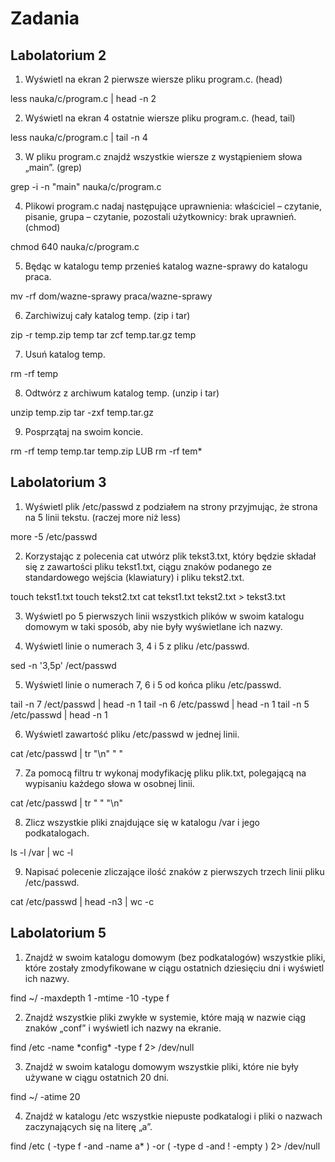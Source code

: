 # Zadania

## Labolatorium 2
 
 1. Wyświetl na ekran 2 pierwsze wiersze pliku program.c. (head)
 
 less nauka/c/program.c | head -n 2
 
 2. Wyświetl na ekran 4 ostatnie wiersze pliku program.c. (head, tail)

 less nauka/c/program.c | tail -n 4
 
 3. W pliku program.c znajdź wszystkie wiersze z wystąpieniem słowa „main”. (grep)
 
 grep -i -n "main" nauka/c/program.c
 
 4. Plikowi program.c nadaj następujące uprawnienia: właściciel – czytanie, pisanie, grupa – czytanie, pozostali użytkownicy: brak uprawnień. (chmod)
 
chmod 640 nauka/c/program.c

5. Będąc w katalogu temp przenieś katalog wazne-sprawy do katalogu praca.

mv -rf dom/wazne-sprawy praca/wazne-sprawy

6. Zarchiwizuj cały katalog temp. (zip i tar)

zip -r temp.zip temp
tar zcf temp.tar.gz temp

7. Usuń katalog temp.

rm -rf temp

8. Odtwórz z archiwum katalog temp. (unzip i tar)

unzip temp.zip
tar -zxf temp.tar.gz

9. Posprzątaj na swoim koncie.

rm -rf temp temp.tar temp.zip LUB rm -rf tem*

## Labolatorium 3

1. Wyświetl plik /etc/passwd z podziałem na strony przyjmując, że strona na 5 linii tekstu. (raczej more niż less)

more -5 /etc/passwd

2. Korzystając z polecenia cat utwórz plik tekst3.txt, który będzie składał się z zawartości pliku tekst1.txt, ciągu znaków podanego ze standardowego wejścia (klawiatury) i pliku tekst2.txt.

touch tekst1.txt
touch tekst2.txt
cat tekst1.txt tekst2.txt > tekst3.txt

3. Wyświetl po 5 pierwszych linii wszystkich plików w swoim katalogu domowym w taki sposób, aby nie były wyświetlane ich nazwy.



4. Wyświetl linie o numerach 3, 4 i 5 z pliku /etc/passwd.

sed -n '3,5p' /ect/passwd

5. Wyświetl linie o numerach 7, 6 i 5 od końca pliku /etc/passwd.

tail -n 7 /ect/passwd | head -n 1
tail -n 6 /etc/passwd | head -n 1
tail -n 5 /etc/passwd | head -n 1

6. Wyświetl zawartość pliku /etc/passwd w jednej linii.

cat /etc/passwd | tr "\n" " "

7. Za pomocą filtru tr wykonaj modyfikację pliku plik.txt, polegającą na wypisaniu każdego słowa w osobnej linii.

cat /etc/passwd | tr " " "\n"

8. Zlicz wszystkie pliki znajdujące się w katalogu /var i jego podkatalogach.

ls -l /var | wc -l

9. Napisać polecenie zliczające ilość znaków z pierwszych trzech linii pliku /etc/passwd.

cat /etc/passwd | head -n3 | wc -c

## Labolatorium 5

1. Znajdź w swoim katalogu domowym (bez podkatalogów) wszystkie pliki, które zostały zmodyfikowane w ciągu ostatnich dziesięciu dni i wyświetl ich nazwy.

find ~/ -maxdepth 1 -mtime -10 -type f

2. Znajdź wszystkie pliki zwykłe w systemie, które mają w nazwie ciąg znaków „conf” i wyświetl ich nazwy na ekranie.

find /etc -name \*config\* -type f 2> /dev/null

3. Znajdź w swoim katalogu domowym wszystkie pliki, które nie były używane w ciągu ostatnich 20 dni.

find ~/ -atime 20

4. Znajdź w katalogu /etc wszystkie niepuste podkatalogi i pliki o nazwach zaczynających się na literę „a”.

find /etc \( -type f -and -name a* \) -or \( -type d -and ! -empty \) 2> /dev/null
